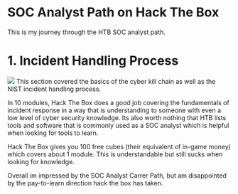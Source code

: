 # SOC Analyst Path on Hack The Box

This is my journey through the HTB SOC analyst path. 

# 1. Incident Handling Process
![](https://academy.hackthebox.com/storage/modules/148/logo.png)
This section covered the basics of the cyber kill chain as well as the NIST incident handling process.

In 10 modules, Hack The Box does a good job covering the fundamentals of incident response in a way that is understanding to someone with even a low level of cyber security knowledge. Its also worth nothing that HTB lists tools and software that is commonly used as a SOC analyst which is helpful when looking for tools to learn. 

Hack The Box gives you 100 free cubes (their equivalent of in-game money) which covers about 1 module. This is understandable but still sucks when looking for knowledge. 

Overall im impressed by the SOC Analyst Carrer Path, but am disappointed by the pay-to-learn direction hack the box has taken.  
